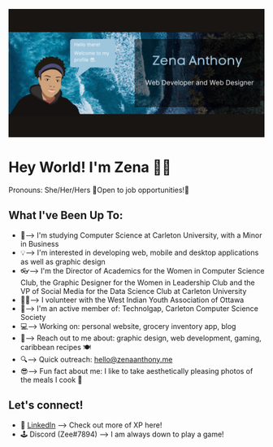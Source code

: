 ![GitHub Banner](GitHubBanner.png)

# Hey World! I'm Zena 👋🏽
Pronouns: She/Her/Hers 
🎇Open to job opportunities!🎇

## What I've Been Up To:
- 🏫--> I'm studying Computer Science at Carleton University, with a Minor in Business
- 💡--> I'm interested in developing web, mobile and desktop applications as well as graphic design 
- 👓--> I'm the Director of Academics for the Women in Computer Science Club, the Graphic Designer for the Women in Leadership Club and the VP of Social Media for the Data Science Club at Carleton University
- 🙋🏽--> I volunteer with the West Indian Youth Association of Ottawa
- 👯--> I'm an active member of: Technolgap, Carleton Computer Science Society
- 💻--> Working on: personal website, grocery inventory app, blog
- 💭--> Reach out to me about: graphic design, web development, gaming, caribbean recipes 🍽
- 🔍--> Quick outreach: hello@zenaanthony.me
- 😎--> Fun fact about me: I like to take aesthetically pleasing photos of the meals I cook 📸

## Let's connect!
- 📄 [LinkedIn](https://www.linkedin.com/in/zenaanthony/) --> Check out more of XP here!
- 🕹 Discord (Zee#7894) --> I am always down to play a game! 
